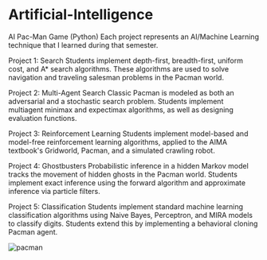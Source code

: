 # Artificial-Intelligence

AI Pac-Man Game (Python)
Each project represents an AI/Machine Learning technique that I learned during that semester.

Project 1: Search
Students implement depth-first, breadth-first, uniform cost, and A* search algorithms. These algorithms are used to solve navigation and traveling salesman problems in the Pacman world.

Project 2: Multi-Agent Search 
Classic Pacman is modeled as both an adversarial and a stochastic search problem. Students implement multiagent minimax and expectimax algorithms, as well as designing evaluation functions.

Project 3: Reinforcement Learning 
Students implement model-based and model-free reinforcement learning algorithms, applied to the AIMA textbook's Gridworld, Pacman, and a simulated crawling robot.

Project 4: Ghostbusters 
Probabilistic inference in a hidden Markov model tracks the movement of hidden ghosts in the Pacman world. Students implement exact inference using the forward algorithm and approximate inference via particle filters.

Project 5: Classification 
Students implement standard machine learning classification algorithms using Naive Bayes, Perceptron, and MIRA models to classify digits. Students extend this by implementing a behavioral cloning Pacman agent.

![pacman](https://user-images.githubusercontent.com/20921475/29050119-8e0cbfea-7be2-11e7-91d9-d6eb80ba618b.jpg)
